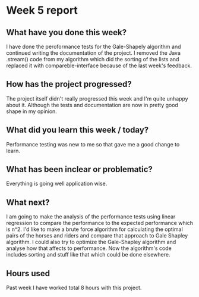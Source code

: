 # Week 5 report
## What have you done this week?

I have done the peroformance tests for the Gale-Shapely algorithm and continued writing the documentation of the project. I removed the Java .stream() code from my algorithm which did the sorting of the lists and replaced it with compareble-interface because of the last week's feedback.

## How has the project progressed?

The project itself didn't really progressed this week and I'm quite unhappy about it. Although the tests and documentation are now in pretty good shape in my opinion. 

## What did you learn this week / today?

Performance testing was new to me so that gave me a good change to learn. 

## What has been inclear or problematic?

Everything is going well application wise.

## What next?

I am going to make the analysis of the performance tests using linear regression to compare the performance to the expected performance which is n^2. I'd like to make a brute force algorithm for calculating the optimal pairs of the horses and riders and compare that approach to Gale Shapley algorithm. I could also try to optimize the Gale-Shapley algorithm and analyse how that affects to performance. Now the algorithm's code includes sorting and stuff like that which could be done elsewhere.

## Hours used

Past week I have worked total 8 hours with this project.
